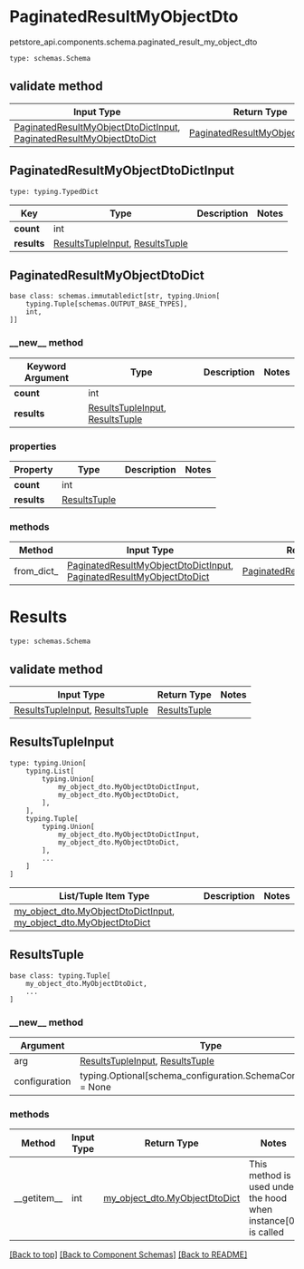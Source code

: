 # PaginatedResultMyObjectDto
petstore_api.components.schema.paginated_result_my_object_dto
```
type: schemas.Schema
```

## validate method
Input Type | Return Type | Notes
------------ | ------------- | -------------
[PaginatedResultMyObjectDtoDictInput](#paginatedresultmyobjectdtodictinput), [PaginatedResultMyObjectDtoDict](#paginatedresultmyobjectdtodict) | [PaginatedResultMyObjectDtoDict](#paginatedresultmyobjectdtodict) |

## PaginatedResultMyObjectDtoDictInput
```
type: typing.TypedDict
```
Key | Type |  Description | Notes
------------ | ------------- | ------------- | -------------
**count** | int |  |
**results** | [ResultsTupleInput](#resultstupleinput), [ResultsTuple](#resultstuple) |  |

## PaginatedResultMyObjectDtoDict
```
base class: schemas.immutabledict[str, typing.Union[
    typing.Tuple[schemas.OUTPUT_BASE_TYPES],
    int,
]]

```
### &lowbar;&lowbar;new&lowbar;&lowbar; method
Keyword Argument | Type | Description | Notes
---------------- | ---- | ----------- | -----
**count** | int |  |
**results** | [ResultsTupleInput](#resultstupleinput), [ResultsTuple](#resultstuple) |  |

### properties
Property | Type | Description | Notes
-------- | ---- | ----------- | -----
**count** | int |  |
**results** | [ResultsTuple](#resultstuple) |  |

### methods
Method | Input Type | Return Type | Notes
------ | ---------- | ----------- | ------
from_dict_ | [PaginatedResultMyObjectDtoDictInput](#paginatedresultmyobjectdtodictinput), [PaginatedResultMyObjectDtoDict](#paginatedresultmyobjectdtodict) | [PaginatedResultMyObjectDtoDict](#paginatedresultmyobjectdtodict) | a constructor

# Results
```
type: schemas.Schema
```

## validate method
Input Type | Return Type | Notes
------------ | ------------- | -------------
[ResultsTupleInput](#resultstupleinput), [ResultsTuple](#resultstuple) | [ResultsTuple](#resultstuple) |

## ResultsTupleInput
```
type: typing.Union[
    typing.List[
        typing.Union[
            my_object_dto.MyObjectDtoDictInput,
            my_object_dto.MyObjectDtoDict,
        ],
    ],
    typing.Tuple[
        typing.Union[
            my_object_dto.MyObjectDtoDictInput,
            my_object_dto.MyObjectDtoDict,
        ],
        ...
    ]
]
```
List/Tuple Item Type | Description | Notes
-------------------- | ------------- | -------------
[my_object_dto.MyObjectDtoDictInput](../../components/schema/my_object_dto.md#myobjectdtodictinput), [my_object_dto.MyObjectDtoDict](../../components/schema/my_object_dto.md#myobjectdtodict) |  |

## ResultsTuple
```
base class: typing.Tuple[
    my_object_dto.MyObjectDtoDict,
    ...
]
```
### &lowbar;&lowbar;new&lowbar;&lowbar; method
Argument | Type
-------- | ------
arg      | [ResultsTupleInput](#resultstupleinput), [ResultsTuple](#resultstuple)
configuration | typing.Optional[schema_configuration.SchemaConfiguration] = None

### methods
Method | Input Type | Return Type | Notes
------ | ---------- | ----------- | ------
&lowbar;&lowbar;getitem&lowbar;&lowbar; | int | [my_object_dto.MyObjectDtoDict](../../components/schema/my_object_dto.md#myobjectdtodict) | This method is used under the hood when instance[0] is called

[[Back to top]](#top) [[Back to Component Schemas]](../../../README.md#Component-Schemas) [[Back to README]](../../../README.md)
